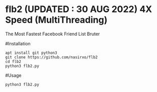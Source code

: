 # flb2 (UPDATED : 30 AUG 2022) 4X Speed (MultiThreading)
The Most Fastest Facebook Friend List Bruter 

#Installation
```
apt install git python3
git clone https://github.com/nasirxo/flb2
cd flb2
python3 flb2.py

```

#Usage
```
python3 flb2.py
```
